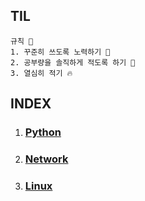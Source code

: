 ## **TIL**
```
규칙 📢 
1. 꾸준히 쓰도록 노력하기 🌟
2. 공부량을 솔직하게 적도록 하기 👀
3. 열심히 적기 🔥
```
  
## INDEX  

1. ### [Python](https://github.com/Junho-06/TIL/tree/master/Python)
2. ### [Network](https://github.com/Junho-06/TIL/tree/master/Network)    
3. ### [Linux](https://github.com/Junho-06/TIL/tree/master/Linux)  
